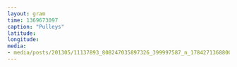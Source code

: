 ```yaml
---
layout: gram
time: 1369673097
caption: "Pulleys"
latitude: 
longitude: 
media:
- media/posts/201305/11137893_808247035897326_399997587_n_17842713688000351.jpg
---
```

